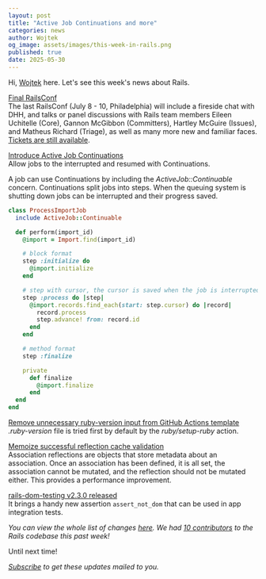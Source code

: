 ```yaml
---
layout: post
title: "Active Job Continuations and more"
categories: news
author: Wojtek
og_image: assets/images/this-week-in-rails.png
published: true
date: 2025-05-30
---
```



Hi, [Wojtek](https://x.com/morgoth85) here. Let's see this week's news about Rails.

[Final RailsConf](https://rubyonrails.org/2025/5/29/final-railsconf)  
The last RailsConf (July 8 - 10, Philadelphia) will include a fireside chat with DHH, and talks or panel discussions with Rails team members Eileen Uchitelle (Core), Gannon McGibbon (Committers), Hartley McGuire (Issues), and Matheus Richard (Triage), as well as many more new and familiar faces. [Tickets are still available](https://railsconf.org/).

[Introduce Active Job Continuations](https://github.com/rails/rails/pull/55127)  
Allow jobs to the interrupted and resumed with Continuations.

A job can use Continuations by including the *ActiveJob::Continuable* concern. Continuations split jobs into steps. When the queuing system is shutting down jobs can be interrupted and their progress saved.

```ruby
class ProcessImportJob
  include ActiveJob::Continuable

  def perform(import_id)
    @import = Import.find(import_id)

    # block format
    step :initialize do
      @import.initialize
    end

    # step with cursor, the cursor is saved when the job is interrupted
    step :process do |step|
      @import.records.find_each(start: step.cursor) do |record|
        record.process
        step.advance! from: record.id
      end
    end

    # method format
    step :finalize

    private
      def finalize
        @import.finalize
      end
  end
end
```

[Remove unnecessary ruby-version input from GitHub Actions template](https://github.com/rails/rails/pull/55120)  
*.ruby-version* file is tried first by default by the *ruby/setup-ruby* action.

[Memoize successful reflection cache validation](https://github.com/rails/rails/pull/55115)  
Association reflections are objects that store metadata about an association.
Once an association has been defined, it is all set, the association cannot be mutated, and the reflection should not be mutated either.
This provides a performance improvement.

[rails-dom-testing v2.3.0 released](https://github.com/rails/rails-dom-testing/releases/tag/v2.3.0)  
It brings a handy new assertion `assert_not_dom` that can be used in app integration tests.

_You can view the whole list of changes [here](https://github.com/rails/rails/compare/@%7B2025-05-23%7D...main@%7B2025-05-30%7D)._
_We had [10 contributors](https://contributors.rubyonrails.org/contributors/in-time-window/20250523-20250530) to the Rails codebase this past week!_

Until next time!

_[Subscribe](https://world.hey.com/this.week.in.rails) to get these updates mailed to you._
